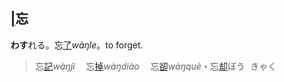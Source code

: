 ## [|]()<span lang=zh-tw>忘</span>


**わす**れる。忘[了]()*wàŋle*。to forget.   
><ruby>忘[記]()*wàŋjì*　</ruby>
<ruby>忘[掉]()*wàŋdiào*　</ruby>
<ruby>忘[卻]()*wàŋquè*・忘[却]()<kbd>ぼう<br>きゃく</kbd></ruby>




